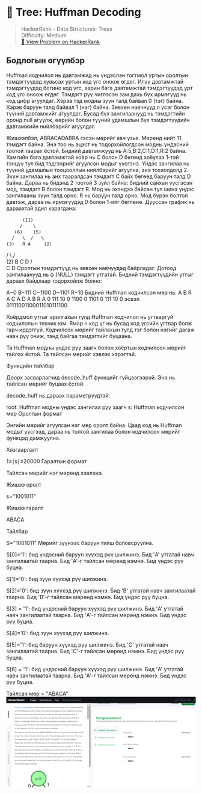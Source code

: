 # 🌲 Tree: Huffman Decoding

> HackerRank - Data Structures: Trees  
> Difficulty: Medium  
> [🔗 View Problem on HackerRank](https://www.hackerrank.com/challenges/tree-huffman-decoding/problem?isFullScreen=true)

## Бодлогын өгүүлбэр
Huffman кодчилол нь давтамжид нь үндэслэн тогтмол уртын оролтын тэмдэгтүүдэд хувьсах уртын код үгс оноож өгдөг. Илүү давтамжтай тэмдэгтүүдэд богино код үгс, харин бага давтамжтай тэмдэгтүүдэд урт код үгс оноож өгдөг. Тэмдэгт рүү чиглэсэн зам дахь бүх ирмэгүүд нь код цифр агуулдаг. Хэрэв тэд модны зүүн талд байвал 0 (тэг) байна. Хэрэв баруун талд байвал 1 (нэг) байна. Зөвхөн навчнууд л үсэг болон түүний давтамжийг агуулдаг. Бусад бүх зангилаанууд нь тэмдэгтийн оронд null агуулж, өөрийн болон түүний удамшлын бүх тэмдэгтүүдийн давтамжийн нийлбэрийг агуулдаг.

Жишээлбэл, ABRACADABRA гэсэн мөрийг авч үзье. Мөрөнд нийт 11 тэмдэгт байна. Энэ тоо нь эцэст нь тодорхойлогдсон модны үндэсний тоотой таарах ёстой. Бидний давтамжууд нь A:5,B:2,C:1,D:1,R:2 байна. Хамгийн бага давтамжтай хоёр нь C болон D бөгөөд хоёулаа 1-тэй тэнцүү тул бид тэдгээрийг агуулсан модыг үүсгэнэ. Үндэс зангилаа нь түүний удамшлын тооцооллын нийлбэрийг агуулна, энэ тохиолдолд 2. Зүүн зангилаа нь анх тааралдсан тэмдэгт C байх бөгөөд баруун талд D байна. Дараа нь бидэнд 2 тоотой 3 зүйл байна: бидний саяхан үүсгэсэн мод, тэмдэгт B болон тэмдэгт R. Мод нь эхэндээ байсан тул шинэ үндэс зангилааны зүүн талд орно. R нь баруун талд орно. Мод бүрэн болтол давтаж, дараа нь ирмэгүүдэд 0 болон 1-ийг бөглөнө. Дууссан график нь дараахтай адил харагдана:

          (11)
         /    \
       (6)    (5)
      /   \  /   \
    (3)   R A     (2)
   /   \         /   \
  (2)   B       C     D
 /   \
C     D
Оролтын тэмдэгтүүд нь зөвхөн навчуудад байрладаг. Дотоод зангилаанууд нь ϕ (NULL) тэмдэгт утгатай. Бидний тэмдэгтүүдийн утгыг дараах байдлаар тодорхойлж болно:

A−0
B−111
C−1100
D−1101
R−10
Бидний Huffman кодчилсон мөр нь:
A B R A C A D A B R A
0 111 10 0 1100 0 1101 0 111 10 0
эсвэл
01111001100011010111100

Хоёрдмол утгыг арилгахын тулд Huffman кодчилол нь угтваргүй кодчилолын техник юм. Ямар ч код үг нь бусад код үгсийн угтвар болж гарч ирдэггүй.
Кодчилсон мөрийг тайлахын тулд тэг болон нэгийг дагаж навч руу очиж, тэнд байгаа тэмдэгтийг буцаана.

Та Huffman модны үндэс рүү заагч болон хоёртын кодчилсон мөрийг тайлах ёстой. Та тайлсан мөрийг хэвлэх хэрэгтэй.

Функцийн тайлбар

Доорх засварлагчид decode_huff функцийг гүйцээгээрэй. Энэ нь тайлсан мөрийг буцаах ёстой.

decode_huff нь дараах параметрүүдтэй:

root: Huffman модны үндэс зангилаа руу заагч
s: Huffman кодчилсон мөр
Оролтын формат

Энгийн мөрийг агуулсан нэг мөр оролт байна. Цаад код нь Huffman модыг үүсгээд, дараа нь толгой зангилаа болон кодчилсон мөрийг функцэд дамжуулна.

Хязгаарлалт

1≤∣s∣≤20000
Гаралтын формат

Тайлсан мөрийг нэг мөрөнд хэвлэнэ.

Жишээ оролт

s="1001011"

Жишээ гаралт

ABACA

Тайлбар

S="1001011"
Мөрийг зүүнээс баруун тийш боловсруулна.

S[0]='1': бид үндэсний баруун хүүхэд рүү шилжинэ. Бид 'A' утгатай навч зангилаатай таарна. Бид 'A'-г тайлсан мөрөнд нэмнэ. Бид үндэс рүү буцна.

S[1]='0': бид зүүн хүүхэд рүү шилжинэ.

S[2]='0': бид зүүн хүүхэд рүү шилжинэ. Бид 'B' утгатай навч зангилаатай таарна. Бид 'B'-г тайлсан мөрөнд нэмнэ. Бид үндэс рүү буцна.

S[3] = '1': бид үндэсний баруун хүүхэд рүү шилжинэ. Бид 'A' утгатай навч зангилаатай таарна. Бид 'A'-г тайлсан мөрөнд нэмнэ. Бид үндэс рүү буцна.

S[4]='0': бид зүүн хүүхэд рүү шилжинэ.

S[5]='1': бид баруун хүүхэд рүү шилжинэ. Бид 'C' утгатай навч зангилаатай таарна. Бид 'C'-г тайлсан мөрөнд нэмнэ. Бид үндэс рүү буцна.

S[6] = '1': бид үндэсний баруун хүүхэд рүү шилжинэ. Бид 'A' утгатай навч зангилаатай таарна. Бид 'A'-г тайлсан мөрөнд нэмнэ. Бид үндэс рүү буцна.

Тайлсан мөр = "ABACA"
![alt text](image.png)
